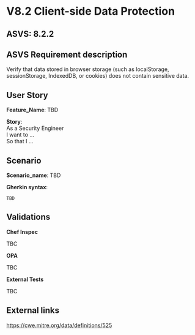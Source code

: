 # V8.2 Client-side Data Protection

## ASVS: 8.2.2

## ASVS Requirement description

Verify that data stored in browser storage (such as localStorage,
sessionStorage, IndexedDB, or cookies) does not contain sensitive data.

## User Story

**Feature_Name**: TBD

**Story**:\
As a Security Engineer\
I want to ...\
So that I ...

## Scenario

**Scenario_name**: TBD

**Gherkin syntax**:

```gherkin
TBD
```

## Validations

**Chef Inspec**

TBC

**OPA**

TBC

**External Tests**

TBC

## External links

<https://cwe.mitre.org/data/definitions/525>
